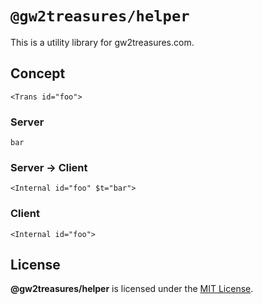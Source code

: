# `@gw2treasures/helper`

This is a utility library for gw2treasures.com.

## Concept

```tsx
<Trans id="foo">
```

### Server
```tsx
bar
```

### Server -> Client
```tsx
<Internal id="foo" $t="bar">
```

### Client
```tsx
<Internal id="foo">
```


## License

**@gw2treasures/helper** is licensed under the [MIT License](./LICENSE).
